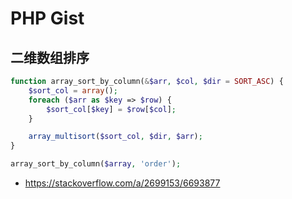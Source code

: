# PHP Gist

## 二维数组排序

```php
function array_sort_by_column(&$arr, $col, $dir = SORT_ASC) {
    $sort_col = array();
    foreach ($arr as $key => $row) {
        $sort_col[$key] = $row[$col];
    }

    array_multisort($sort_col, $dir, $arr);
}

array_sort_by_column($array, 'order');
```

- https://stackoverflow.com/a/2699153/6693877
